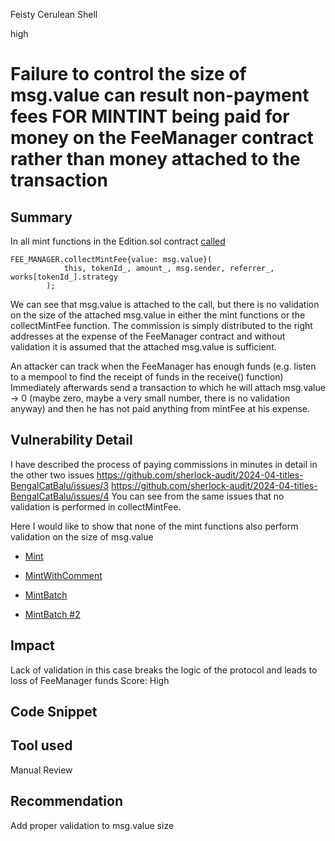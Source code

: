 Feisty Cerulean Shell

high

# Failure to control the size of msg.value can result non-payment fees FOR MINTINT being paid for money on the FeeManager contract rather than money attached to the transaction

## Summary
In all mint functions in the Edition.sol contract [called](https://github.com/sherlock-audit/2024-04-titles/blob/main/wallflower-contract-v2/src/editions/Edition.sol#L236-L238) 
```solidity
FEE_MANAGER.collectMintFee{value: msg.value}(
            this, tokenId_, amount_, msg.sender, referrer_, works[tokenId_].strategy
        );
```
We can see that msg.value is attached to the call, but there is no validation on the size of the attached msg.value in either the mint functions or the collectMintFee function. The commission is simply distributed to the right addresses at the expense of the FeeManager contract and without validation it is assumed that the attached msg.value is sufficient.

An attacker can track when the FeeManager has enough funds (e.g. listen to a mempool to find the receipt of funds in the receive() function) Immediately afterwards send a transaction to which he will attach msg.value -> 0 (maybe zero, maybe a very small number, there is no validation anyway) and then he has not paid anything from mintFee at his expense.

## Vulnerability Detail
I have described the process of paying commissions in minutes in detail in the other two issues
https://github.com/sherlock-audit/2024-04-titles-BengalCatBalu/issues/3 https://github.com/sherlock-audit/2024-04-titles-BengalCatBalu/issues/4  You can see from the same issues that no validation is performed in collectMintFee.

Here I would like to show that none of the mint functions also perform validation on the size of msg.value

- [Mint](https://github.com/sherlock-audit/2024-04-titles/blob/main/wallflower-contract-v2/src/editions/Edition.sol#L228-L228)

- [MintWithComment](https://github.com/sherlock-audit/2024-04-titles/blob/main/wallflower-contract-v2/src/editions/Edition.sol#L252-L252)

- [MintBatch](https://github.com/sherlock-audit/2024-04-titles/blob/main/wallflower-contract-v2/src/editions/Edition.sol#L277-L277)

- [MintBatch #2](https://github.com/sherlock-audit/2024-04-titles/blob/main/wallflower-contract-v2/src/editions/Edition.sol#L304-L304)

## Impact
Lack of validation in this case breaks the logic of the protocol and leads to loss of FeeManager funds
Score: High

## Code Snippet

## Tool used

Manual Review

## Recommendation
Add proper validation to msg.value size